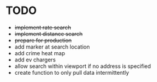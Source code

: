 # TODO

* ~~implement rate search~~
* ~~implement distance search~~
* ~~prepare for production~~
* add marker at search location
* add crime heat map
* add ev chargers
* allow search within viewport if no address is specified
* create function to only pull data intermittently

